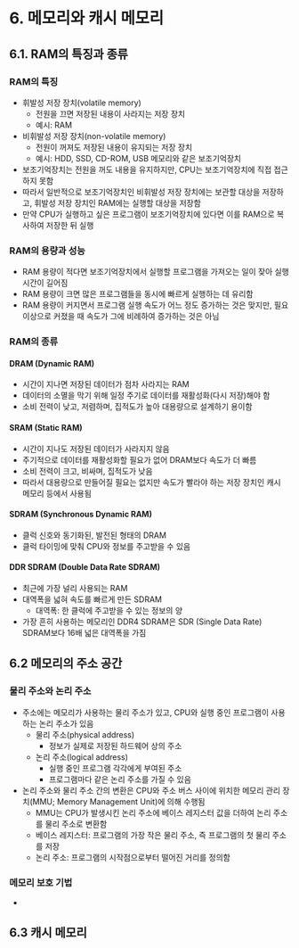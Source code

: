 # 6. 메모리와 캐시 메모리

## 6.1. RAM의 특징과 종류

### RAM의 특징

- 휘발성 저장 장치(volatile memory)
    - 전원을 끄면 저장된 내용이 사라지는 저장 장치
    - 예시: RAM
- 비휘발성 저장 장치(non-volatile memory)
    - 전원이 꺼져도 저장된 내용이 유지되는 저장 장치
    - 예시: HDD, SSD, CD-ROM, USB 메모리와 같은 보조기억장치
- 보조기억장치는 전원을 꺼도 내용을 유지하지만, CPU는 보조기억장치에 직접 접근하지 못함
- 따라서 일반적으로 보조기억장치인 비휘발성 저장 장치에는 보관할 대상을 저장하고, 휘발성 저장 장치인 RAM에는 실행할 대상을 저장함
- 만약 CPU가 실행하고 싶은 프로그램이 보조기억장치에 있다면 이를 RAM으로 복사하여 저장한 뒤 실행

### RAM의 용량과 성능

- RAM 용량이 적다면 보조기억장치에서 실행할 프로그램을 가져오는 일이 잦아 실행 시간이 길어짐
- RAM 용량이 크면 많은 프로그램들을 동시에 빠르게 실행하는 데 유리함
- RAM 용량이 커지면서 프로그램 실행 속도가 어느 정도 증가하는 것은 맞지만, 필요 이상으로 커졌을 때 속도가 그에 비례하여 증가하는 것은 아님

### RAM의 종류

#### DRAM (Dynamic RAM)

- 시간이 지나면 저장된 데이터가 점차 사라지는 RAM
- 데이터의 소멸을 막기 위해 일정 주기로 데이터를 재활성화(다시 저장)해야 함
- 소비 전력이 낮고, 저렴하며, 집적도가 높아 대용량으로 설계하기 용이함

#### SRAM (Static RAM)

- 시간이 지나도 저장된 데이터가 사라지지 않음
- 주기적으로 데이터를 재활성화할 필요가 없어 DRAM보다 속도가 더 빠름
- 소비 전력이 크고, 비싸며, 집적도가 낮음
- 따라서 대용량으로 만들어질 필요는 없지만 속도가 빨라야 하는 저장 장치인 캐시 메모리 등에서 사용됨

#### SDRAM (Synchronous Dynamic RAM)

- 클럭 신호와 동기화된, 발전된 형태의 DRAM
- 클럭 타이밍에 맞춰 CPU와 정보를 주고받을 수 있음

#### DDR SDRAM (Double Data Rate SDRAM)

- 최근에 가장 널리 사용되는 RAM
- 대역폭을 넓혀 속도를 빠르게 만든 SDRAM
    - 대역폭: 한 클럭에 주고받을 수 있는 정보의 양
- 가장 흔히 사용하는 메모리인 DDR4 SDRAM은 SDR (Single Data Rate) SDRAM보다 16배 넓은 대역폭을 가짐

## 6.2 메모리의 주소 공간

### 물리 주소와 논리 주소

- 주소에는 메모리가 사용하는 물리 주소가 있고, CPU와 실행 중인 프로그램이 사용하는 논리 주소가 있음
    - 물리 주소(physical address)
        - 정보가 실제로 저장된 하드웨어 상의 주소
    - 논리 주소(logical address)
        - 실행 중인 프로그램 각각에게 부여된 주소
        - 프로그램마다 같은 논리 주소를 가질 수 있음
- 논리 주소와 물리 주소 간의 변환은 CPU와 주소 버스 사이에 위치한 메모리 관리 장치(MMU; Memory Management Unit)에 의해 수행됨
    - MMU는 CPU가 발생시킨 논리 주소에 베이스 레지스터 값을 더하여 논리 주소를 물리 주소로 변환함
    - 베이스 레지스터: 프로그램의 가장 작은 물리 주소, 즉 프로그램의 첫 물리 주소를 저장
    - 논리 주소: 프로그램의 시작점으로부터 떨어진 거리를 정의함

### 메모리 보호 기법

- 


## 6.3 캐시 메모리

